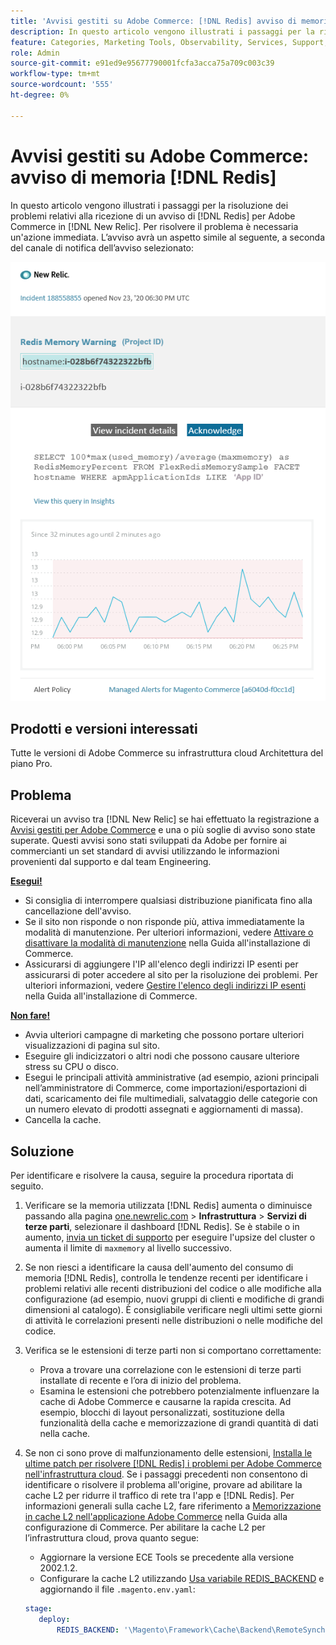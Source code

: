 ```yaml
---
title: 'Avvisi gestiti su Adobe Commerce: [!DNL Redis] avviso di memoria'
description: In questo articolo vengono illustrati i passaggi per la risoluzione dei problemi relativi alla ricezione di un avviso di  [!DNL Redis] avviso per Adobe Commerce in [!DNL New Relic]. È necessaria un'azione immediata.
feature: Categories, Marketing Tools, Observability, Services, Support, Tools and External Services, Variables
role: Admin
source-git-commit: e91ed9e95677790001fcfa3acca75a709c003c39
workflow-type: tm+mt
source-wordcount: '555'
ht-degree: 0%

---
```



# Avvisi gestiti su Adobe Commerce: avviso di memoria [!DNL Redis]

In questo articolo vengono illustrati i passaggi per la risoluzione dei problemi relativi alla ricezione di un avviso di [!DNL Redis] per Adobe Commerce in [!DNL New Relic]. Per risolvere il problema è necessaria un&#39;azione immediata. L’avviso avrà un aspetto simile al seguente, a seconda del canale di notifica dell’avviso selezionato:

![new_relic_redis_memory_warning.png](../../assets/managed-alerts/new_relic_redis_memory_warning.png)

## Prodotti e versioni interessati

Tutte le versioni di Adobe Commerce su infrastruttura cloud Architettura del piano Pro.

## Problema

Riceverai un avviso tra [!DNL New Relic] se hai effettuato la registrazione a [Avvisi gestiti per Adobe Commerce](managed-alerts-for-magento-commerce.md) e una o più soglie di avviso sono state superate. Questi avvisi sono stati sviluppati da Adobe per fornire ai commercianti un set standard di avvisi utilizzando le informazioni provenienti dal supporto e dal team Engineering.

**<u>Esegui!</u>**

* Si consiglia di interrompere qualsiasi distribuzione pianificata fino alla cancellazione dell&#39;avviso.
* Se il sito non risponde o non risponde più, attiva immediatamente la modalità di manutenzione. Per ulteriori informazioni, vedere [Attivare o disattivare la modalità di manutenzione](https://experienceleague.adobe.com/en/docs/commerce-operations/installation-guide/tutorials/maintenance-mode) nella Guida all&#39;installazione di Commerce.
* Assicurarsi di aggiungere l&#39;IP all&#39;elenco degli indirizzi IP esenti per assicurarsi di poter accedere al sito per la risoluzione dei problemi. Per ulteriori informazioni, vedere [Gestire l&#39;elenco degli indirizzi IP esenti](https://experienceleague.adobe.com/en/docs/commerce-operations/installation-guide/tutorials/maintenance-mode#maintain-the-list-of-exempt-ip-addresses) nella Guida all&#39;installazione di Commerce.

**<u>Non fare!</u>**

* Avvia ulteriori campagne di marketing che possono portare ulteriori visualizzazioni di pagina sul sito.
* Eseguire gli indicizzatori o altri nodi che possono causare ulteriore stress su CPU o disco.
* Esegui le principali attività amministrative (ad esempio, azioni principali nell’amministratore di Commerce, come importazioni/esportazioni di dati, scaricamento dei file multimediali, salvataggio delle categorie con un numero elevato di prodotti assegnati e aggiornamenti di massa).
* Cancella la cache.

## Soluzione

Per identificare e risolvere la causa, seguire la procedura riportata di seguito.

1. Verificare se la memoria utilizzata [!DNL Redis] aumenta o diminuisce passando alla pagina [one.newrelic.com](https://login.newrelic.com/login) > **Infrastruttura** > **Servizi di terze parti**, selezionare il dashboard [!DNL Redis]. Se è stabile o in aumento, [invia un ticket di supporto](https://experienceleague.adobe.com/en/docs/commerce-knowledge-base/kb/help-center-guide/magento-help-center-user-guide#support-case) per eseguire l&#39;upsize del cluster o aumenta il limite di `maxmemory` al livello successivo.
1. Se non riesci a identificare la causa dell&#39;aumento del consumo di memoria [!DNL Redis], controlla le tendenze recenti per identificare i problemi relativi alle recenti distribuzioni del codice o alle modifiche alla configurazione (ad esempio, nuovi gruppi di clienti e modifiche di grandi dimensioni al catalogo). È consigliabile verificare negli ultimi sette giorni di attività le correlazioni presenti nelle distribuzioni o nelle modifiche del codice.
1. Verifica se le estensioni di terze parti non si comportano correttamente:
   * Prova a trovare una correlazione con le estensioni di terze parti installate di recente e l’ora di inizio del problema.
   * Esamina le estensioni che potrebbero potenzialmente influenzare la cache di Adobe Commerce e causarne la rapida crescita. Ad esempio, blocchi di layout personalizzati, sostituzione della funzionalità della cache e memorizzazione di grandi quantità di dati nella cache.
1. Se non ci sono prove di malfunzionamento delle estensioni, [Installa le ultime patch per risolvere [!DNL Redis] i problemi per Adobe Commerce nell&#39;infrastruttura cloud](https://experienceleague.adobe.com/en/docs/commerce-knowledge-base/kb/troubleshooting/miscellaneous/install-latest-patches-to-fix-magento-redis-issues). Se i passaggi precedenti non consentono di identificare o risolvere il problema all&#39;origine, provare ad abilitare la cache L2 per ridurre il traffico di rete tra l&#39;app e [!DNL Redis]. Per informazioni generali sulla cache L2, fare riferimento a [Memorizzazione in cache L2 nell&#39;applicazione Adobe Commerce](https://experienceleague.adobe.com/en/docs/commerce-operations/configuration-guide/cache/level-two-cache) nella Guida alla configurazione di Commerce. Per abilitare la cache L2 per l’infrastruttura cloud, prova quanto segue:
   * Aggiornare la versione ECE Tools se precedente alla versione 2002.1.2.
   * Configurare la cache L2 utilizzando [Usa variabile REDIS\_BACKEND](https://experienceleague.adobe.com/en/docs/commerce-on-cloud/user-guide/configure/env/stage/variables-deploy#redis_backend) e aggiornando il file `.magento.env.yaml`:

   ```yaml
   stage:
      deploy:
          REDIS_BACKEND: '\Magento\Framework\Cache\Backend\RemoteSynchronizedCache'
   ```
